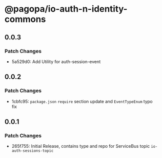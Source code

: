 # @pagopa/io-auth-n-identity-commons

## 0.0.3

### Patch Changes

- 5a529d0: Add Utility for auth-session-event

## 0.0.2

### Patch Changes

- 1cbfc95: `package.json` `require` section update and `EventTypeEnum` typo fix

## 0.0.1

### Patch Changes

- 265f755: Initial Release, contains type and repo for ServiceBus topic `io-auth-sessions-topic`
